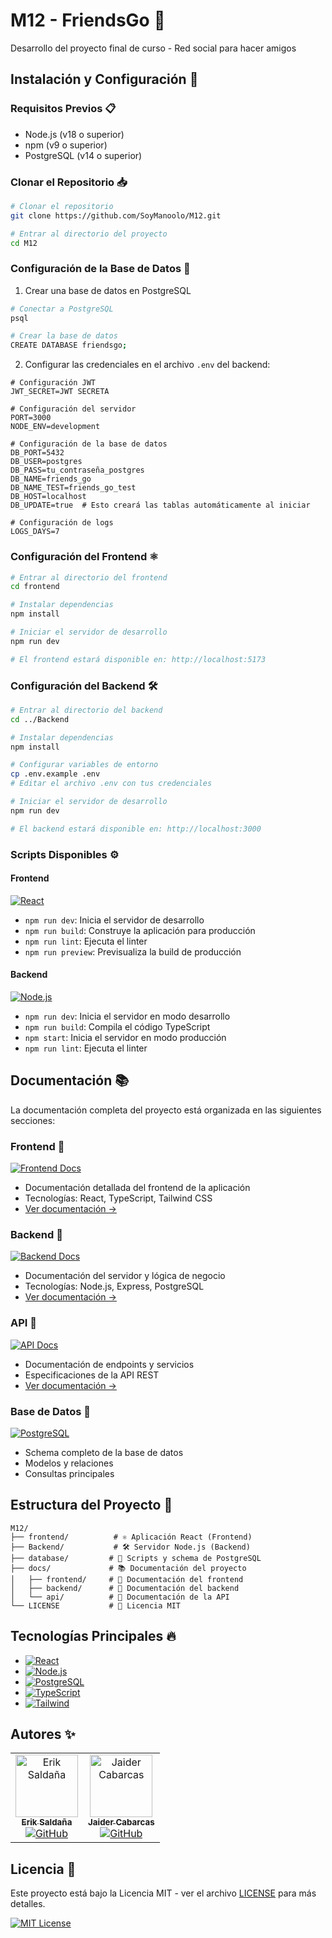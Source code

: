 # M12 - FriendsGo 🌟
Desarrollo del proyecto final de curso - Red social para hacer amigos

## Instalación y Configuración 🚀

### Requisitos Previos 📋
- Node.js (v18 o superior)
- npm (v9 o superior)
- PostgreSQL (v14 o superior)

### Clonar el Repositorio 📥
```bash
# Clonar el repositorio
git clone https://github.com/SoyManoolo/M12.git

# Entrar al directorio del proyecto
cd M12
```

### Configuración de la Base de Datos 💾
1. Crear una base de datos en PostgreSQL
```bash
# Conectar a PostgreSQL
psql

# Crear la base de datos
CREATE DATABASE friendsgo;
```

2. Configurar las credenciales en el archivo `.env` del backend:
```env
# Configuración JWT
JWT_SECRET=JWT SECRETA

# Configuración del servidor
PORT=3000
NODE_ENV=development

# Configuración de la base de datos
DB_PORT=5432
DB_USER=postgres
DB_PASS=tu_contraseña_postgres
DB_NAME=friends_go
DB_NAME_TEST=friends_go_test
DB_HOST=localhost
DB_UPDATE=true  # Esto creará las tablas automáticamente al iniciar

# Configuración de logs
LOGS_DAYS=7
```

### Configuración del Frontend ⚛️
```bash
# Entrar al directorio del frontend
cd frontend

# Instalar dependencias
npm install

# Iniciar el servidor de desarrollo
npm run dev

# El frontend estará disponible en: http://localhost:5173
```

### Configuración del Backend 🛠️
```bash
# Entrar al directorio del backend
cd ../Backend

# Instalar dependencias
npm install

# Configurar variables de entorno
cp .env.example .env
# Editar el archivo .env con tus credenciales

# Iniciar el servidor de desarrollo
npm run dev

# El backend estará disponible en: http://localhost:3000
```

### Scripts Disponibles ⚙️

#### Frontend
[![React](https://img.shields.io/badge/React-18.x-blue)](https://reactjs.org/)
- `npm run dev`: Inicia el servidor de desarrollo
- `npm run build`: Construye la aplicación para producción
- `npm run lint`: Ejecuta el linter
- `npm run preview`: Previsualiza la build de producción

#### Backend
[![Node.js](https://img.shields.io/badge/Node.js-18.x-green)](https://nodejs.org/)
- `npm run dev`: Inicia el servidor en modo desarrollo
- `npm run build`: Compila el código TypeScript
- `npm start`: Inicia el servidor en modo producción
- `npm run lint`: Ejecuta el linter

## Documentación 📚
La documentación completa del proyecto está organizada en las siguientes secciones:

### Frontend 🎨
[![Frontend Docs](https://img.shields.io/badge/Docs-Frontend-blue)](https://github.com/SoyManoolo/M12/blob/main/docs/frontend/README.md)
- Documentación detallada del frontend de la aplicación
- Tecnologías: React, TypeScript, Tailwind CSS
- [Ver documentación →](https://github.com/SoyManoolo/M12/blob/main/docs/frontend/README.md)

### Backend 🔧
[![Backend Docs](https://img.shields.io/badge/Docs-Backend-green)](https://github.com/SoyManoolo/M12/blob/main/docs/backend/README.md)
- Documentación del servidor y lógica de negocio
- Tecnologías: Node.js, Express, PostgreSQL
- [Ver documentación →](https://github.com/SoyManoolo/M12/blob/main/docs/backend/README.md)

### API 🔌
[![API Docs](https://img.shields.io/badge/Docs-API-orange)](https://github.com/SoyManoolo/M12/blob/main/docs/api/README.md)
- Documentación de endpoints y servicios
- Especificaciones de la API REST
- [Ver documentación →](https://github.com/SoyManoolo/M12/blob/main/docs/api/README.md)

### Base de Datos 💾
[![PostgreSQL](https://img.shields.io/badge/PostgreSQL-14.x-blue)](https://www.postgresql.org/)
- Schema completo de la base de datos
- Modelos y relaciones
- Consultas principales

## Estructura del Proyecto 📁
```
M12/
├── frontend/          # ⚛️ Aplicación React (Frontend)
├── Backend/           # 🛠️ Servidor Node.js (Backend)
├── database/         # 💾 Scripts y schema de PostgreSQL
├── docs/             # 📚 Documentación del proyecto
│   ├── frontend/     # 🎨 Documentación del frontend
│   ├── backend/      # 🔧 Documentación del backend
│   └── api/          # 🔌 Documentación de la API
└── LICENSE           # 📜 Licencia MIT
```

## Tecnologías Principales 🔥
- [![React](https://img.shields.io/badge/React-Frontend-blue)](https://reactjs.org/)
- [![Node.js](https://img.shields.io/badge/Node.js-Backend-green)](https://nodejs.org/)
- [![PostgreSQL](https://img.shields.io/badge/PostgreSQL-Database-blue)](https://www.postgresql.org/)
- [![TypeScript](https://img.shields.io/badge/TypeScript-5.x-blue)](https://www.typescriptlang.org/)
- [![Tailwind](https://img.shields.io/badge/Tailwind-CSS-38B2AC)](https://tailwindcss.com/)

## Autores ✨

<table>
  <tr>
    <td align="center">
      <a href="https://github.com/SoyManoolo">
        <img src="https://avatars.githubusercontent.com/u/SoyManoolo" width="100px;" alt="Erik Saldaña"/>
        <br />
        <sub><b>Erik Saldaña</b></sub>
      </a>
      <br />
      <a href="https://github.com/SoyManoolo">
        <img src="https://img.shields.io/badge/GitHub-SoyManoolo-181717?logo=github" alt="GitHub"/>
      </a>
    </td>
    <td align="center">
      <a href="https://github.com/Rediaj04">
        <img src="https://avatars.githubusercontent.com/u/Rediaj04" width="100px;" alt="Jaider Cabarcas"/>
        <br />
        <sub><b>Jaider Cabarcas</b></sub>
      </a>
      <br />
      <a href="https://github.com/Rediaj04">
        <img src="https://img.shields.io/badge/GitHub-Rediaj04-181717?logo=github" alt="GitHub"/>
      </a>
    </td>
  </tr>
</table>

## Licencia 📜
Este proyecto está bajo la Licencia MIT - ver el archivo [LICENSE](LICENSE) para más detalles.

[![MIT License](https://img.shields.io/badge/License-MIT-green.svg)](https://choosealicense.com/licenses/mit/)
